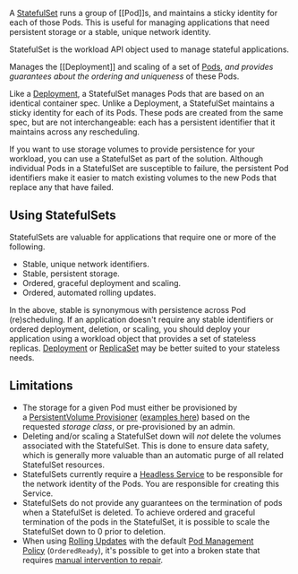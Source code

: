 A [StatefulSet](https://kubernetes.io/docs/concepts/workloads/controllers/statefulset/) runs a group of [[Pod]]s, and maintains a sticky identity for each of those Pods. This is useful for managing applications that need persistent storage or a stable, unique network identity.

StatefulSet is the workload API object used to manage stateful applications.

Manages the [[Deployment]] and scaling of a set of [Pods](https://kubernetes.io/docs/concepts/workloads/pods/), _and provides guarantees about the ordering and uniqueness_ of these Pods.

Like a [Deployment](https://kubernetes.io/docs/concepts/workloads/controllers/deployment/), a StatefulSet manages Pods that are based on an identical container spec. Unlike a Deployment, a StatefulSet maintains a sticky identity for each of its Pods. These pods are created from the same spec, but are not interchangeable: each has a persistent identifier that it maintains across any rescheduling.

If you want to use storage volumes to provide persistence for your workload, you can use a StatefulSet as part of the solution. Although individual Pods in a StatefulSet are susceptible to failure, the persistent Pod identifiers make it easier to match existing volumes to the new Pods that replace any that have failed.

## Using StatefulSets[](https://kubernetes.io/docs/concepts/workloads/controllers/statefulset/#using-statefulsets)

StatefulSets are valuable for applications that require one or more of the following.

- Stable, unique network identifiers.
- Stable, persistent storage.
- Ordered, graceful deployment and scaling.
- Ordered, automated rolling updates.

In the above, stable is synonymous with persistence across Pod (re)scheduling. If an application doesn't require any stable identifiers or ordered deployment, deletion, or scaling, you should deploy your application using a workload object that provides a set of stateless replicas. [Deployment](https://kubernetes.io/docs/concepts/workloads/controllers/deployment/) or [ReplicaSet](https://kubernetes.io/docs/concepts/workloads/controllers/replicaset/) may be better suited to your stateless needs.

## Limitations[](https://kubernetes.io/docs/concepts/workloads/controllers/statefulset/#limitations)

- The storage for a given Pod must either be provisioned by a [PersistentVolume Provisioner](https://kubernetes.io/docs/concepts/storage/dynamic-provisioning/) ([examples here](https://github.com/kubernetes/examples/tree/master/staging/persistent-volume-provisioning/README.md)) based on the requested _storage class_, or pre-provisioned by an admin.
- Deleting and/or scaling a StatefulSet down will _not_ delete the volumes associated with the StatefulSet. This is done to ensure data safety, which is generally more valuable than an automatic purge of all related StatefulSet resources.
- StatefulSets currently require a [Headless Service](https://kubernetes.io/docs/concepts/services-networking/service/#headless-services) to be responsible for the network identity of the Pods. You are responsible for creating this Service.
- StatefulSets do not provide any guarantees on the termination of pods when a StatefulSet is deleted. To achieve ordered and graceful termination of the pods in the StatefulSet, it is possible to scale the StatefulSet down to 0 prior to deletion.
- When using [Rolling Updates](https://kubernetes.io/docs/concepts/workloads/controllers/statefulset/#rolling-updates) with the default [Pod Management Policy](https://kubernetes.io/docs/concepts/workloads/controllers/statefulset/#pod-management-policies) (`OrderedReady`), it's possible to get into a broken state that requires [manual intervention to repair](https://kubernetes.io/docs/concepts/workloads/controllers/statefulset/#forced-rollback).